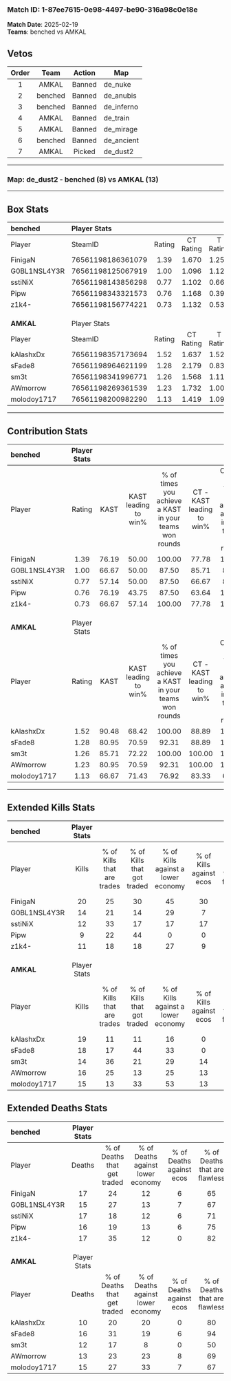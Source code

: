 ### Match ID: 1-87ee7615-0e98-4497-be90-316a98c0e18e  
**Match Date**: 2025-02-19  
**Teams**: benched vs AMKAL  

## Vetos  

| Order | Team | Action | Map |
| :---: | :--: | :----: | --- |
| 1 | AMKAL | Banned | de_nuke |
| 2 | benched | Banned | de_anubis |
| 3 | benched | Banned | de_inferno |
| 4 | AMKAL | Banned | de_train |
| 5 | AMKAL | Banned | de_mirage |
| 6 | benched | Banned | de_ancient |
| 7 | AMKAL | Picked | de_dust2 |

---  

### **Map**: de_dust2 - benched (8) vs AMKAL (13)  
---  

## Box Stats  

| **benched**  | Player Stats      |        |           |          |       |       |       |         |        |      |     |
| :- | :- | :-: | :-: | :-: | :-: | :-: | :-: | :-: | :-: | :-: | :-: |
| Player       | SteamID           | Rating | CT Rating | T Rating | KAST  |  ADR  | Kills | Assists | Deaths | K/D  | HS% |
| FinigaN      | 76561198186361079 |  1.39  |   1.670   |  1.256   | 76.19 | 110.4 |  20   |    6    |   17   | 1.18 | 65  |
| G0BL1NSL4Y3R | 76561198125067919 |  1.00  |   1.096   |  1.123   | 66.67 | 75.6  |  14   |    4    |   15   | 0.93 | 71  |
| sstiNiX      | 76561198143856298 |  0.77  |   1.102   |  0.665   | 57.14 | 62.4  |  12   |    6    |   17   | 0.71 | 41  |
| Pipw         | 76561198343321573 |  0.76  |   1.168   |  0.394   | 76.19 | 49.7  |   9   |    4    |   16   | 0.56 | 66  |
| z1k4-        | 76561198156774221 |  0.73  |   1.132   |  0.537   | 66.67 | 47.2  |  11   |    1    |   17   | 0.65 | 45  |
|              |                   |        |           |          |       |       |       |         |        |      |     |
|              |                   |        |           |          |       |       |       |         |        |      |     |
|              |                   |        |           |          |       |       |       |         |        |      |     |
| **AMKAL**    | Player Stats      |        |           |          |       |       |       |         |        |      |     |
| Player       | SteamID           | Rating | CT Rating | T Rating | KAST  |  ADR  | Kills | Assists | Deaths | K/D  | HS% |
| kAlashxDx    | 76561198357173694 |  1.52  |   1.637   |  1.521   | 90.48 | 77.7  |  19   |    4    |   10   | 1.90 | 52  |
| sFade8       | 76561198964621199 |  1.28  |   2.179   |  0.838   | 80.95 | 86.0  |  18   |    4    |   16   | 1.13 | 66  |
| sm3t         | 76561198341996771 |  1.26  |   1.568   |  1.115   | 85.71 | 76.9  |  14   |   11    |   12   | 1.17 | 57  |
| AWmorrow     | 76561198269361539 |  1.23  |   1.732   |  1.004   | 80.95 | 68.7  |  16   |    7    |   13   | 1.23 | 75  |
| molodoy1717  | 76561198200982290 |  1.13  |   1.419   |  1.092   | 66.67 | 98.2  |  15   |    6    |   15   | 1.00 | 26  |
---  

## Contribution Stats  

| **benched**  | Player Stats |       |                      |                                                        |                           |                                                             |                          |                                                            |
| :- | :-: | :-: | :-: | :-: | :-: | :-: | :-: | :-: |
| Player       |    Rating    | KAST  | KAST leading to win% | % of times you achieve a KAST in your teams won rounds | CT - KAST leading to win% | CT - % of times you achieve a KAST in your teams won rounds | T - KAST leading to win% | T - % of times you achieve a KAST in your teams won rounds |
| FinigaN      |     1.39     | 76.19 |        50.00         |                         100.00                         |           77.78           |                           100.00                            |          14.29           |                           100.00                           |
| G0BL1NSL4Y3R |     1.00     | 66.67 |        50.00         |                         87.50                          |           85.71           |                            85.71                            |          14.29           |                           100.00                           |
| sstiNiX      |     0.77     | 57.14 |        50.00         |                         87.50                          |           66.67           |                            85.71                            |          20.00           |                           100.00                           |
| Pipw         |     0.76     | 76.19 |        43.75         |                         87.50                          |           63.64           |                           100.00                            |           0.00           |                            0.00                            |
| z1k4-        |     0.73     | 66.67 |        57.14         |                         100.00                         |           77.78           |                           100.00                            |          20.00           |                           100.00                           |
|              |              |       |                      |                                                        |                           |                                                             |                          |                                                            |
|              |              |       |                      |                                                        |                           |                                                             |                          |                                                            |
|              |              |       |                      |                                                        |                           |                                                             |                          |                                                            |
| **AMKAL**    | Player Stats |       |                      |                                                        |                           |                                                             |                          |                                                            |
| Player       |    Rating    | KAST  | KAST leading to win% | % of times you achieve a KAST in your teams won rounds | CT - KAST leading to win% | CT - % of times you achieve a KAST in your teams won rounds | T - KAST leading to win% | T - % of times you achieve a KAST in your teams won rounds |
| kAlashxDx    |     1.52     | 90.48 |        68.42         |                         100.00                         |           88.89           |                           100.00                            |          50.00           |                           100.00                           |
| sFade8       |     1.28     | 80.95 |        70.59         |                         92.31                          |           88.89           |                           100.00                            |          50.00           |                           80.00                            |
| sm3t         |     1.26     | 85.71 |        72.22         |                         100.00                         |          100.00           |                           100.00                            |          50.00           |                           100.00                           |
| AWmorrow     |     1.23     | 80.95 |        70.59         |                         92.31                          |          100.00           |                           100.00                            |          44.44           |                           80.00                            |
| molodoy1717  |     1.13     | 66.67 |        71.43         |                         76.92                          |           83.33           |                            62.50                            |          62.50           |                           100.00                           |
---  

## Extended Kills Stats  

| **benched**  | Player Stats |                            |                            |                                    |                         |                              |                                 |                                       |                    |           |
| :- | :-: | :-: | :-: | :-: | :-: | :-: | :-: | :-: | :-: | :-: |
| Player       |    Kills     | % of Kills that are trades | % of Kills that got traded | % of Kills against a lower economy | % of Kills against ecos | % of Kills that are flawless | % of Kills that are close duels | % of Kills that are assisted by flash | Pistol Round Kills | AWP Kills |
| FinigaN      |      20      |             25             |             30             |                 45                 |           30            |              70              |                5                |                  10                   |         4          |     0     |
| G0BL1NSL4Y3R |      14      |             21             |             14             |                 29                 |            7            |              79              |                7                |                   0                   |         1          |     0     |
| sstiNiX      |      12      |             33             |             17             |                 17                 |           17            |              58              |                0                |                   0                   |         1          |     0     |
| Pipw         |      9       |             22             |             44             |                 0                  |            0            |              89              |                0                |                   0                   |         1          |     1     |
| z1k4-        |      11      |             18             |             18             |                 27                 |            9            |              73              |                0                |                   0                   |         1          |     5     |
|              |              |                            |                            |                                    |                         |                              |                                 |                                       |                    |           |
|              |              |                            |                            |                                    |                         |                              |                                 |                                       |                    |           |
|              |              |                            |                            |                                    |                         |                              |                                 |                                       |                    |           |
| **AMKAL**    | Player Stats |                            |                            |                                    |                         |                              |                                 |                                       |                    |           |
| Player       |    Kills     | % of Kills that are trades | % of Kills that got traded | % of Kills against a lower economy | % of Kills against ecos | % of Kills that are flawless | % of Kills that are close duels | % of Kills that are assisted by flash | Pistol Round Kills | AWP Kills |
| kAlashxDx    |      19      |             11             |             11             |                 16                 |            0            |              63              |                5                |                   0                   |         2          |     1     |
| sFade8       |      18      |             17             |             44             |                 33                 |            0            |              83              |                0                |                  11                   |         2          |     1     |
| sm3t         |      14      |             36             |             21             |                 29                 |           14            |              50              |               14                |                   7                   |         0          |     0     |
| AWmorrow     |      16      |             25             |             13             |                 25                 |           13            |              75              |                0                |                   6                   |         2          |     0     |
| molodoy1717  |      15      |             13             |             33             |                 53                 |           13            |              87              |                7                |                   0                   |         1          |     8     |
## Extended Deaths Stats  

| **benched**  | Player Stats |                             |                                   |                          |                               |                            |                           |               |
| :- | :-: | :-: | :-: | :-: | :-: | :-: | :-: | :-: |
| Player       |    Deaths    | % of Deaths that get traded | % of Deaths against lower economy | % of Deaths against ecos | % of Deaths that are flawless | % of Deaths that are close | % of Deaths while blinded | Deaths to AWP |
| FinigaN      |      17      |             24              |                12                 |            6             |              65               |             6              |            12             |       1       |
| G0BL1NSL4Y3R |      15      |             27              |                13                 |            7             |              67               |             7              |             7             |       2       |
| sstiNiX      |      17      |             18              |                12                 |            6             |              71               |             6              |             0             |       2       |
| Pipw         |      16      |             19              |                13                 |            6             |              75               |             0              |             6             |       1       |
| z1k4-        |      17      |             35              |                12                 |            0             |              82               |             6              |             0             |       4       |
|              |              |                             |                                   |                          |                               |                            |                           |               |
|              |              |                             |                                   |                          |                               |                            |                           |               |
|              |              |                             |                                   |                          |                               |                            |                           |               |
| **AMKAL**    | Player Stats |                             |                                   |                          |                               |                            |                           |               |
| Player       |    Deaths    | % of Deaths that get traded | % of Deaths against lower economy | % of Deaths against ecos | % of Deaths that are flawless | % of Deaths that are close | % of Deaths while blinded | Deaths to AWP |
| kAlashxDx    |      10      |             20              |                20                 |            0             |              80               |             0              |             0             |       0       |
| sFade8       |      16      |             31              |                19                 |            6             |              94               |             0              |             0             |       1       |
| sm3t         |      12      |             17              |                 8                 |            0             |              50               |             17             |             8             |       0       |
| AWmorrow     |      13      |             23              |                23                 |            8             |              69               |             0              |             0             |       2       |
| molodoy1717  |      15      |             27              |                33                 |            7             |              67               |             0              |             7             |       3       |

